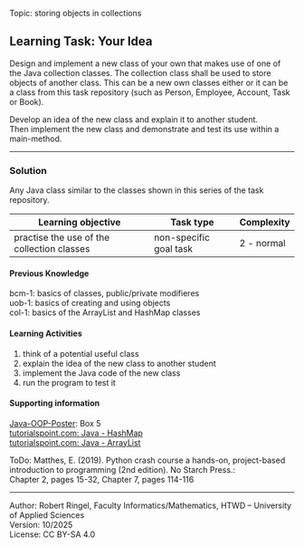Topic: storing objects in collections

## Learning Task: Your Idea

Design and implement a new class of your own that makes use of one of the Java collection classes. The collection class shall be used to store objects of another class. This can be a new own classes either or it can be a class from this task repository (such as Person, Employee, Account, Task or Book).

Develop an idea of the new class and explain it to another student.  
Then implement the new class and demonstrate and test its use within a main-method.

---------------------------------------

### Solution

Any Java class similar to the classes shown in this series of the task repository.

| **Learning objective**                           | **Task type**   | **Complexity** |
| ------------------------------------------------ | --------------- | -------------- |
| practise the use of the collection classes       | non-specific goal task | 2 - normal | 

#### Previous Knowledge

bcm-1: basics of classes, public/private modifieres  
uob-1: basics of creating and using objects  
col-1: basics of the ArrayList and HashMap classes

#### Learning Activities

1) think of a potential useful class
2) explain the idea of the new class to another student  
3) implement the Java code of the new class
4) run the program to test it

#### Supporting information

[Java-OOP-Poster](../JavaPosterOOP_engl.pdf): Box 5  
[tutorialspoint.com: Java - HashMap](https://www.tutorialspoint.com/java/util/java_util_hashmap.htm)  
[tutorialspoint.com: Java - ArrayList](https://www.tutorialspoint.com/java/util/java_util_arraylist.htm)  

ToDo: Matthes, E. (2019). Python crash course a hands-on, project-based introduction to programming (2nd edition). No Starch Press.:  
Chapter 2, pages 15-32, Chapter 7, pages 114-116  

---------------------------------------
Author: Robert Ringel, Faculty Informatics/Mathematics, HTWD – University of Applied Sciences  
Version: 10/2025            
License: CC BY-SA 4.0
